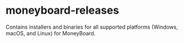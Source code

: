 # moneyboard-releases
Contains installers and binaries for all supported platforms (Windows, macOS, and Linux) for MoneyBoard.
